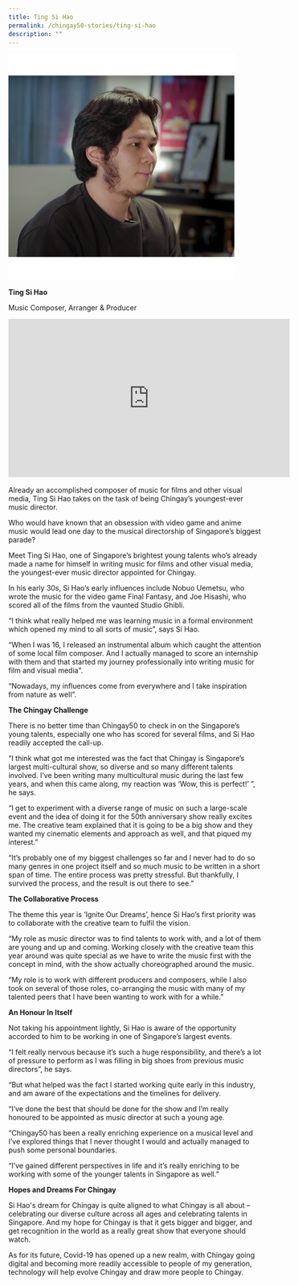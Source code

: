 ```yaml
---
title: Ting Si Hao
permalink: /chingay50-stories/ting-si-hao
description: ""
---
```

![Ting Si Hao](/images/Chingay50%20Stories/Ting%20Si%20Hao%20img.png)

**Ting Si Hao**

Music Composer, Arranger & Producer

<iframe width="560" height="315" src="https://www.youtube.com/embed/yJBfdlkfElE" title="YouTube video player" frameborder="0" allow="accelerometer; autoplay; clipboard-write; encrypted-media; gyroscope; picture-in-picture" allowfullscreen></iframe>

Already an accomplished composer of music for films and other visual media, Ting Si Hao takes on the task of being Chingay’s youngest-ever music director.

Who would have known that an obsession with video game and anime music would lead one day to the musical directorship of Singapore’s biggest parade?

Meet Ting Si Hao, one of Singapore’s brightest young talents who’s already made a name for himself in writing music for films and other visual media, the youngest-ever music director appointed for Chingay.

In his early 30s, Si Hao’s early influences include Nobuo Uemetsu, who wrote the music for the video game Final Fantasy, and Joe Hisashi, who scored all of the films from the vaunted Studio Ghibli.

“I think what really helped me was learning music in a formal environment which opened my mind to all sorts of music”, says Si Hao. 

“When I was 16, I released an instrumental album which caught the attention of some local film composer.  And I actually managed to score an internship with them and that started my journey professionally into writing music for film and visual media".

“Nowadays, my influences come from everywhere and I take inspiration from nature as well”.

**The Chingay Challenge**

There is no better time than Chingay50 to check in on the Singapore’s young talents, especially one who has scored for several films, and Si Hao readily accepted the call-up.

“I think what got me interested was the fact that Chingay is Singapore’s largest multi-cultural show, so diverse and so many different talents involved.  I’ve been writing many multicultural music during the last few years, and when this came along, my reaction was ‘Wow, this is perfect!’ ”, he says. 

“I get to experiment with a diverse range of music on such a large-scale event and the idea of doing it for the 50th anniversary show really excites me. The creative team explained that it is going to be a big show and they wanted my cinematic elements and approach as well, and that piqued my interest.”

“It’s probably one of my biggest challenges so far and I never had to do so many genres in one project itself and so much music to be written in a short span of time. The entire process was pretty stressful. But thankfully, I survived the process, and the result is out there to see.”

**The Collaborative Process**

The theme this year is ‘Ignite Our Dreams’, hence Si Hao’s first priority was to collaborate with the creative team to fulfil the vision.

“My role as music director was to find talents to work with, and a lot of them are young and up and coming. Working closely with the creative team this year around was quite special as we have to write the music first with the concept in mind, with the show actually choreographed around the music.

“My role is to work with different producers and composers, while I also took on several of those roles, co-arranging the music with many of my talented peers that I have been wanting to work with for a while.”

**An Honour In Itself**

Not taking his appointment lightly, Si Hao is aware of the opportunity accorded to him to be working in one of Singapore’s largest events.

“I felt really nervous because it’s such a huge responsibility, and there’s a lot of pressure to perform as I was filling in big shoes from previous music directors”, he says.

“But what helped was the fact I started working quite early in this industry, and am aware of the expectations and the timelines for delivery. 

“I’ve done the best that should be done for the show and I’m really honoured to be appointed as music director at such a young age.

“Chingay50 has been a really enriching experience on a musical level and I’ve explored things that I never thought I would and actually managed to push some personal boundaries. 

“I’ve gained different perspectives in life and it’s really enriching to be working with some of the younger talents in Singapore as well.”


**Hopes and Dreams For Chingay**

Si Hao's dream for Chingay is quite aligned to what Chingay is all about – celebrating our diverse culture across all ages and celebrating talents in Singapore. And my hope for Chingay is that it gets bigger and bigger, and get recognition in the world as a really great show that everyone should watch.

As for its future, Covid-19 has opened up a new realm, with Chingay going digital and becoming more readily accessible to people of my generation, technology will help evolve Chingay and draw more people to Chingay.